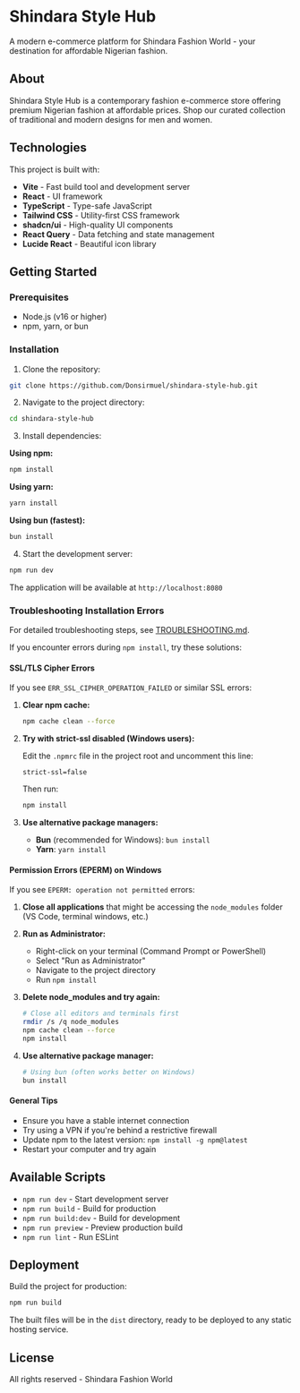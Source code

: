 # Shindara Style Hub

A modern e-commerce platform for Shindara Fashion World - your destination for affordable Nigerian fashion.

## About

Shindara Style Hub is a contemporary fashion e-commerce store offering premium Nigerian fashion at affordable prices. Shop our curated collection of traditional and modern designs for men and women.

## Technologies

This project is built with:

- **Vite** - Fast build tool and development server
- **React** - UI framework
- **TypeScript** - Type-safe JavaScript
- **Tailwind CSS** - Utility-first CSS framework
- **shadcn/ui** - High-quality UI components
- **React Query** - Data fetching and state management
- **Lucide React** - Beautiful icon library

## Getting Started

### Prerequisites

- Node.js (v16 or higher)
- npm, yarn, or bun

### Installation

1. Clone the repository:
```sh
git clone https://github.com/Donsirmuel/shindara-style-hub.git
```

2. Navigate to the project directory:
```sh
cd shindara-style-hub
```

3. Install dependencies:

**Using npm:**
```sh
npm install
```

**Using yarn:**
```sh
yarn install
```

**Using bun (fastest):**
```sh
bun install
```

4. Start the development server:
```sh
npm run dev
```

The application will be available at `http://localhost:8080`

### Troubleshooting Installation Errors

For detailed troubleshooting steps, see [TROUBLESHOOTING.md](./TROUBLESHOOTING.md).

If you encounter errors during `npm install`, try these solutions:

#### SSL/TLS Cipher Errors
If you see `ERR_SSL_CIPHER_OPERATION_FAILED` or similar SSL errors:

1. **Clear npm cache:**
   ```sh
   npm cache clean --force
   ```

2. **Try with strict-ssl disabled (Windows users):**
   
   Edit the `.npmrc` file in the project root and uncomment this line:
   ```
   strict-ssl=false
   ```
   
   Then run:
   ```sh
   npm install
   ```

3. **Use alternative package managers:**
   - **Bun** (recommended for Windows): `bun install`
   - **Yarn**: `yarn install`

#### Permission Errors (EPERM) on Windows
If you see `EPERM: operation not permitted` errors:

1. **Close all applications** that might be accessing the `node_modules` folder (VS Code, terminal windows, etc.)

2. **Run as Administrator:**
   - Right-click on your terminal (Command Prompt or PowerShell)
   - Select "Run as Administrator"
   - Navigate to the project directory
   - Run `npm install`

3. **Delete node_modules and try again:**
   ```sh
   # Close all editors and terminals first
   rmdir /s /q node_modules
   npm cache clean --force
   npm install
   ```

4. **Use alternative package manager:**
   ```sh
   # Using bun (often works better on Windows)
   bun install
   ```

#### General Tips
- Ensure you have a stable internet connection
- Try using a VPN if you're behind a restrictive firewall
- Update npm to the latest version: `npm install -g npm@latest`
- Restart your computer and try again

## Available Scripts

- `npm run dev` - Start development server
- `npm run build` - Build for production
- `npm run build:dev` - Build for development
- `npm run preview` - Preview production build
- `npm run lint` - Run ESLint

## Deployment

Build the project for production:

```sh
npm run build
```

The built files will be in the `dist` directory, ready to be deployed to any static hosting service.

## License

All rights reserved - Shindara Fashion World
